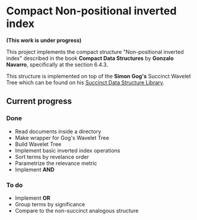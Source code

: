 # Compact Non-positional inverted index

**(This work is under progress)**

This project implements the compact structure "Non-positional inverted index"
described in the book **Compact Data Structures** by **Gonzalo Navarro**,
specifically at the section 6.4.3.

This structure is implemented on top of the **Simon Gog's** Succinct Wavelet Tree
which can be found on his [Succinct Data Structure Library](https://github.com/simongog/sdsl-lite).

## Current progress

### Done
* Read documents inside a directory
* Make wrapper for Gog's Wavelet Tree
* Build Wavelet Tree
* Implement basic inverted index operations
* Sort terms by revelance order
* Parametrize the relevance metric
* Implement **AND**


### To do

* Implement **OR**
* Group terms by significance
* Compare to the non-succinct analogous structure